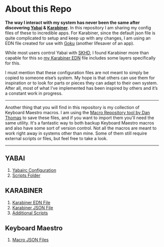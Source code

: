 # About this Repo
**The way I interact with my system has never been the same after discovering [Yabai](https://github.com/koekeishiya/yabai) & [Karabiner](https://github.com/pqrs-org/Karabiner-Elements).** In this repository I am sharing my config files of these to incredible apps. For Karabiner, since the default json file is quite complicated to setup and keep up with any changes, I am using an EDN file created for use with [Goku](https://github.com/yqrashawn/GokuRakuJoudo) (another lifesaver of an app).

While most users control Yabai with [SKHD](https://github.com/koekeishiya/skhd), I found Karabiner more than capable for this so [my Karabiner EDN](Karabiner/karabiner.edn) file includes some layers specifically for this.

I must mention that these configuration files are not meant to simply be copied to someone else’s system. My hope is that others can use them for inspiration or to look for parts or pieces they can adapt to their own system. After all,  most of what I’ve implemented has been inspired by others and it’s a constant work in progress.

---
Another thing that you will find in this repository is my collection of Keyboard Maestro macros. I am using the [Macro Repository tool by Dan Thomas](https://github.com/dagware/DanThomas/blob/master/MacroRepository/MacroRepository.md) to save these files, and if you want to import them you'll need the same utility. It's a fantastic way to both backup Keyboard Maestro macros and also have some sort of version control. Not all the macros are meant to work right away in systems other than mine. Some of them still require external scripts or files, but feel free to take a look.

---

## YABAI
1. [Yabairc Configuration](Yabai/yabairc)
2. [Scripts Folder](Yabai/Scripts/)

## KARABINER
1. [Karabiner EDN File](Karabiner/karabiner.edn)
2. [Karabiner JSON File](Karabiner/karabiner.json)
3. [Additional Scripts](Karabiner/Scripts/)

## Keyboard Maestro
1. [Macro JSON Files](https://github.com/ognistik/dotfiles/tree/main/KM/Data)